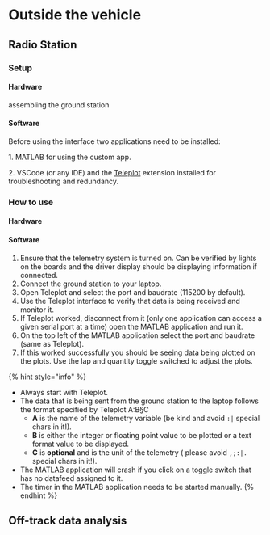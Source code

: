 # Outside the vehicle

## Radio Station

### Setup

#### Hardware

assembling the ground station

#### Software

Before using the interface two applications need to be installed:

1\.        MATLAB for using the custom app.

2\.        VSCode (or any IDE) and the [Teleplot](https://github.com/nesnes/teleplot) extension installed for troubleshooting and redundancy.

### How to use

#### Hardware



#### Software

1. Ensure that the telemetry system is turned on. Can be verified by lights on the boards and the driver display should be displaying information if connected.
2. Connect the ground station to your laptop.
3. Open Teleplot and select the port and baudrate (115200 by default).
4. Use the Teleplot interface to verify that data is being received and monitor it.
5. If Teleplot worked, disconnect from it (only one application can access a given serial port at a time) open the MATLAB application and run it.
6. On the top left of the MATLAB application select the port and baudrate (same as Teleplot).
7. If this worked successfully  you should be seeing data being plotted on the plots. Use the lap and quantity toggle switched to adjust the plots.

{% hint style="info" %}
* Always start with Teleplot.
* The data that is being sent from the ground station to the laptop follows the format specified by Teleplot A:B§C
  * **A** is the name of the telemetry variable (be kind and avoid `:|` special chars in it!).
  * **B** is either the integer or floating point value to be plotted or a text format value to be displayed.
  * **C** is **optional** and is the unit of the telemetry ( please avoid `,;:|.` special chars in it!).
* The MATLAB application will crash if you click on a toggle switch that has no datafeed assigned to it.
* The timer in the MATLAB application needs to be started manually.
{% endhint %}









## Off-track data analysis



